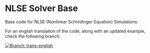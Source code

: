 # NLSE Solver Base
Base code for NLSE (Nonlinear Schrödinger Equation) Simulations.

For an english translation of the code, along with an updated example, check the following branch:

[![Branch: trans-english](https://img.shields.io/badge/branch-trans--english-blue)](https://github.com/Luke-N-G/nlse-solver-base/tree/trans-english)
